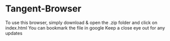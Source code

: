 # Tangent-Browser

To use this browser, simply download & open the .zip folder and click on index.html
You can bookmark the file in google
Keep a close eye out for any updates
